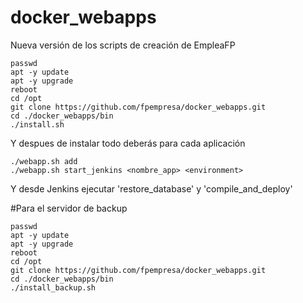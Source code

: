 # docker_webapps
Nueva versión de los scripts de creación de EmpleaFP

``` script
passwd
apt -y update
apt -y upgrade
reboot
cd /opt
git clone https://github.com/fpempresa/docker_webapps.git
cd ./docker_webapps/bin
./install.sh

```

Y despues de instalar todo deberás para cada aplicación

``` script
./webapp.sh add 
./webapp.sh start_jenkins <nombre_app> <environment>
```
Y desde Jenkins ejecutar 'restore_database' y 'compile_and_deploy' 


#Para el servidor de backup

``` script
passwd
apt -y update
apt -y upgrade
reboot
cd /opt
git clone https://github.com/fpempresa/docker_webapps.git
cd ./docker_webapps/bin
./install_backup.sh

```

